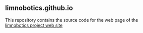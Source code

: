## limnobotics.github.io
This repository contains the source code for the web page of the [limnobotics project web site](http://limnobotics.ch)
